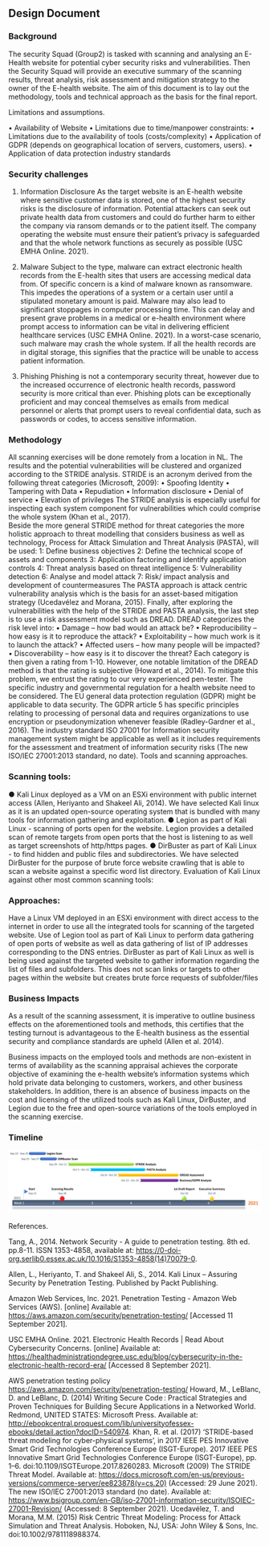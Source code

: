 
 
## Design Document

### Background
The security Squad (Group2) is tasked with scanning and analysing an E-Health website for potential cyber security risks and vulnerabilities. Then the Security Squad will provide an executive summary of the scanning results, threat analysis, risk assessment and mitigation strategy to the owner of the E-health website. The aim of this document is to lay out the methodology, tools and technical approach as the basis for the final report.

Limitations and assumptions.

•	Availability of Website
•	Limitations due to time/manpower constraints:
•	Limitations due to the availability of tools (costs/complexity)
•	Application of GDPR (depends on geographical location of servers, customers, users).
•	Application of data protection industry standards

### Security challenges 
 
1. 	Information Disclosure
As the target website is an E-health website where sensitive customer data is stored, one of the highest security risks is the disclosure of information. Potential attackers can seek out private health data from customers and could do further harm to either the company via ransom demands or to the patient itself. The company operating the website must ensure their patient’s privacy is safeguarded and that the whole network functions as securely as possible (USC EMHA Online. 2021).


2. 	Malware
Subject to the type, malware can extract electronic health records from the E-health sites that users are accessing medical data from. Of specific concern is a kind of malware known as ransomware. This impedes the operations of a system or a certain user until a stipulated monetary amount is paid.
Malware may also lead to significant stoppages in computer processing time. This can delay and present grave problems in a medical or e-health environment where prompt access to information can be vital in delivering efficient healthcare services (USC EMHA Online. 2021). In a worst-case scenario, such malware may crash the whole system. If all the health records are in digital storage, this signifies that the practice will be unable to access patient information.


3. 	Phishing
Phishing is not a contemporary security threat, however due to the increased occurrence of electronic health records, password security is more critical than ever. Phishing plots can be exceptionally proficient and may conceal themselves as emails from medical personnel or alerts that prompt users to reveal confidential data, such as passwords or codes, to access sensitive information.


### Methodology 
All scanning exercises will be done remotely from a location in NL. The results and the potential vulnerabilities will be clustered and organized according to the STRIDE analysis. STRIDE is an acronym derived from the following threat categories (Microsoft, 2009):
•	Spoofing Identity
•	Tampering with Data
•	Repudiation
•	Information disclosure
•	Denial of service
•	Elevation of privileges
The STRIDE analysis is especially useful for inspecting each system component for vulnerabilities which could comprise the whole system (Khan et al., 2017).  
Beside the more general STRIDE method for threat categories the more holistic approach to threat modelling that considers business as well as technology, Process for Attack Simulation and Threat Analysis (PASTA), will be used:
1: Define business objectives
2: Define the technical scope of assets and components
3: Application factoring and identify application controls
4: Threat analysis based on threat intelligence 
5: Vulnerability detection
6: Analyse and model attack
7: Risk/ impact analysis and development of countermeasures
The PASTA approach is attack centric vulnerability analysis which is the basis for an asset-based mitigation strategy (Ucedavélez and Morana, 2015).
Finally, after exploring the vulnerabilities with the help of the STRIDE and PASTA analysis, the last step is to use a risk assessment model such as DREAD.
DREAD categorizes the risk level into:
•	Damage – how bad would an attack be?
•	Reproducibility – how easy is it to reproduce the attack?
•	Exploitability – how much work is it to launch the attack?
•	Affected users – how many people will be impacted?
•	Discoverability – how easy is it to discover the threat?
Each category is then given a rating from 1-10. However, one notable limitation of the DREAD method is that the rating is subjective (Howard et al., 2014). To mitigate this problem, we entrust the rating to our very experienced pen-tester.
The specific industry and governmental regulation for a health website need to be considered. The EU general data protection regulation (GDPR) might be applicable to data security. The GDPR article 5 has specific principles relating to processing of personal data and requires organizations to use encryption or pseudonymization whenever feasible (Radley-Gardner et al., 2016). 
The industry standard ISO 27001 for Information security management system might be applicable as well as it includes requirements for the assessment and treatment of information security risks (The new ISO/IEC 27001:2013 standard, no date).
Tools and scanning approaches.

### Scanning tools:
●	Kali Linux deployed as a VM on an ESXi environment with public internet access (Allen, Heriyanto and Shakeel Ali, 2014). We have selected Kali linux as it is an updated open-source operating system that is bundled with many tools for information gathering and exploitation. 
●	Legion as part of Kali Linux - scanning of ports open for the website. Legion provides a detailed scan of remote targets from open ports that the host is listening to as well as target screenshots of http/https pages. 
●	DirBuster as part of Kali Linux - to find hidden and public files and subdirectories. We have selected DirBuster for the purpose of brute force website crawling that is able to scan a website against a specific word list directory. 
Evaluation of Kali Linux against other most common scanning tools:
 
### Approaches: 
Have a Linux VM deployed in an ESXi environment with direct access to the internet in order to use all the integrated tools for scanning of the targeted website. 
Use of Legion tool as part of Kali Linux to perform data gathering of open ports of website as well as data gathering of list of IP addresses corresponding to the DNS entries. 
DirBuster as part of Kali Linux as well is being used against the targeted website to gather information regarding the list of files and subfolders. This does not scan links or targets to other pages within the website but creates brute force requests of subfolder/files

### Business Impacts 

As a result of the scanning assessment, it is imperative to outline business effects on the aforementioned tools and methods, this certifies that the testing turnout is advantageous to the E-health business as the essential security and compliance standards are upheld (Allen et al. 2014).

Business impacts on the employed tools and methods are non-existent in terms of availability as the scanning appraisal achieves the corporate objective of examining the e-health website’s information systems which hold private data belonging to customers, workers, and other business stakeholders.  In addition, there is an absence of business impacts on the cost and licensing of the utilized tools such as Kali Linux, DirBuster, and Legion due to the free and open-source variations of the tools employed in the scanning exercise.
 


### Timeline

<img src="images/Timeline.png"/>

 


References.

Tang, A., 2014. Network Security - A guide to penetration testing. 8th ed. pp.8-11. ISSN 1353-4858, available at: https://0-doi-org.serlib0.essex.ac.uk/10.1016/S1353-4858(14)70079-0.

Allen, L., Heriyanto, T. and Shakeel Ali, S., 2014. Kali Linux – Assuring Security by Penetration Testing. Published by Packt Publishing.

Amazon Web Services, Inc. 2021. Penetration Testing - Amazon Web Services (AWS). [online] Available at: https://aws.amazon.com/security/penetration-testing/  [Accessed 11 September 2021].

USC EMHA Online. 2021. Electronic Health Records | Read About Cybersecurity Concerns. [online] Available at: <https://healthadministrationdegree.usc.edu/blog/cybersecurity-in-the-electronic-health-record-era/> [Accessed 8 September 2021].

AWS penetration testing policy https://aws.amazon.com/security/penetration-testing/
Howard, M., LeBlanc, D. and LeBlanc, D. (2014) Writing Secure Code : Practical Strategies and Proven Techniques for Building Secure Applications in a Networked World. Redmond, UNITED STATES: Microsoft Press. Available at: http://ebookcentral.proquest.com/lib/universityofessex-ebooks/detail.action?docID=540974.
Khan, R. et al. (2017) ‘STRIDE-based threat modeling for cyber-physical systems’, in 2017 IEEE PES Innovative Smart Grid Technologies Conference Europe (ISGT-Europe). 2017 IEEE PES Innovative Smart Grid Technologies Conference Europe (ISGT-Europe), pp. 1–6. doi:10.1109/ISGTEurope.2017.8260283.
Microsoft (2009) The STRIDE Threat Model. Available at: https://docs.microsoft.com/en-us/previous-versions/commerce-server/ee823878(v=cs.20) (Accessed: 29 June 2021).
The new ISO/IEC 27001:2013 standard (no date). Available at: https://www.bsigroup.com/en-GB/iso-27001-information-security/ISOIEC-27001-Revision/ (Accessed: 8 September 2021).
Ucedavélez, T. and Morana, M.M. (2015) Risk Centric Threat Modeling: Process for Attack Simulation and Threat Analysis. Hoboken, NJ, USA: John Wiley & Sons, Inc. doi:10.1002/9781118988374.



